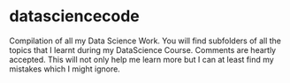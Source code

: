 # datasciencecode
Compilation of all my Data Science Work. 
You will find subfolders of all the topics that I learnt during my DataScience Course.
Comments are heartly accepted. This will not only help me learn more but I can at least find my mistakes which I might ignore. 
